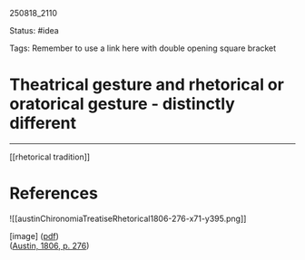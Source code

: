 
250818_2110

Status: #idea

Tags: 
Remember to use a link here with double opening square bracket
# Theatrical gesture and rhetorical or oratorical gesture - distinctly different

---

[[rhetorical tradition]]
# References

![[austinChironomiaTreatiseRhetorical1806-276-x71-y395.png]]

[image] ([pdf](zotero://open-pdf/library/items/CL5TE2BR?page=276&annotation=GZ92QXNM))  
([Austin, 1806, p. 276](zotero://select/library/items/C4Z6ZSXN))